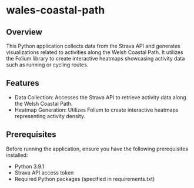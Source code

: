 # wales-coastal-path

## Overview

This Python application collects data from the Strava API and generates visualizations related to activities along the Welsh Coastal Path. It utilizes the Folium library to create interactive heatmaps showcasing activity data such as running or cycling routes.

## Features

- Data Collection: Accesses the Strava API to retrieve activity data along the Welsh Coastal Path.
- Heatmap Generation: Utilizes Folium to create interactive heatmaps representing activity density.

## Prerequisites

Before running the application, ensure you have the following prerequisites installed:

- Python 3.9.1
- Strava API access token
- Required Python packages (specified in requirements.txt)